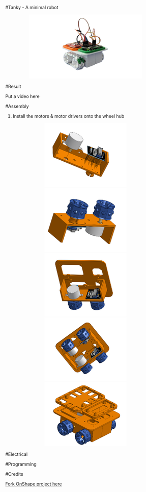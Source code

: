 #Tanky - A minimal robot
<div align='center'>
<img src='assets/logo.png' height=200></img></div>

#Result

Put a video here

#Assembly
1. Install the motors & motor drivers onto the wheel hub
<div align='center'>
<img src='assets/Step1.png' height=200></img></div>
<div align='center'>
<img src='assets/Step2.png' height=200></img></div>
<div align='center'>
<img src='assets/Step3.png' height=200></img></div>
<div align='center'>
<img src='assets/Step4.png' height=200></img></div>
<div align='center'>
<img src='assets/Step5.png' height=200></img></div>

#Electrical


#Programming


#Credits

[Fork OnShape project here](https://cad.onshape.com/documents/0899f84c4eebb7aec9fa8b40/w/612001ece4ad1e9ab4301937/e/16cf93df3dd15af74282f1d0?renderMode=0&uiState=65680199218dde31bb9a6cd2)